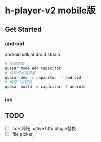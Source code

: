 # h-player-v2 mobile版

## Get Started

### android
android sdk,android studio

```bash
# 安装依赖
quasar mode add capacitor
# 启动开发服务器
quasar dev -m capacitor -T android
# 编译二进制包
quasar build -m capacitor -T android
```
### ios

## TODO

- [ ] cors跨域 native http plugin替换
- [ ] file picker,
